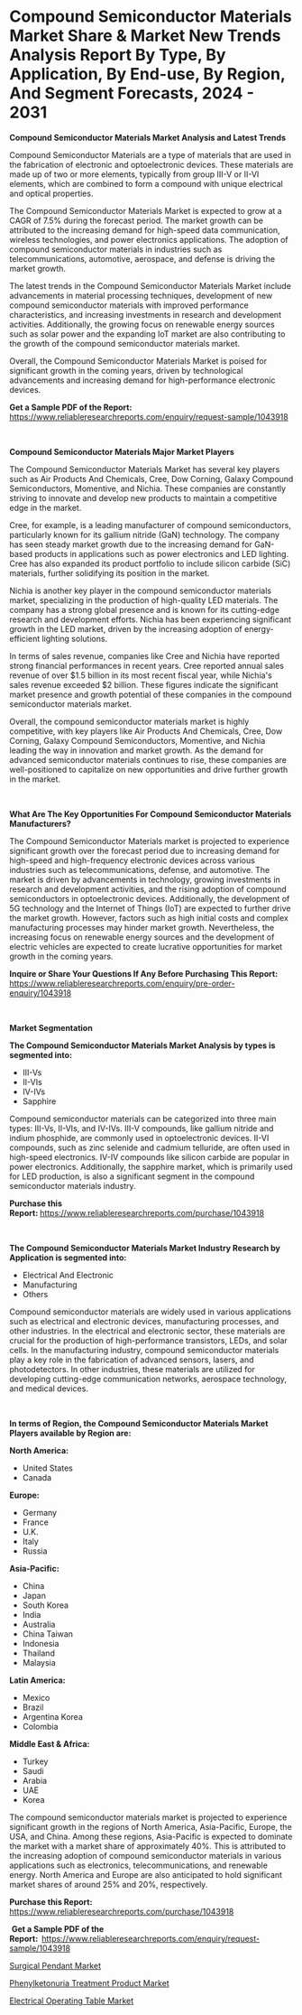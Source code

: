 <p><h1>Compound Semiconductor Materials Market Share & Market New Trends Analysis Report By Type, By Application, By End-use, By Region, And Segment Forecasts, 2024 - 2031</h1></p><p><strong>Compound Semiconductor Materials Market Analysis and Latest Trends</strong></p>
<p><p>Compound Semiconductor Materials are a type of materials that are used in the fabrication of electronic and optoelectronic devices. These materials are made up of two or more elements, typically from group III-V or II-VI elements, which are combined to form a compound with unique electrical and optical properties.</p><p>The Compound Semiconductor Materials Market is expected to grow at a CAGR of 7.5% during the forecast period. The market growth can be attributed to the increasing demand for high-speed data communication, wireless technologies, and power electronics applications. The adoption of compound semiconductor materials in industries such as telecommunications, automotive, aerospace, and defense is driving the market growth.</p><p>The latest trends in the Compound Semiconductor Materials Market include advancements in material processing techniques, development of new compound semiconductor materials with improved performance characteristics, and increasing investments in research and development activities. Additionally, the growing focus on renewable energy sources such as solar power and the expanding IoT market are also contributing to the growth of the compound semiconductor materials market.</p><p>Overall, the Compound Semiconductor Materials Market is poised for significant growth in the coming years, driven by technological advancements and increasing demand for high-performance electronic devices.</p></p>
<p><strong>Get a Sample PDF of the Report:&nbsp;</strong> <a href="https://www.reliableresearchreports.com/enquiry/request-sample/1043918">https://www.reliableresearchreports.com/enquiry/request-sample/1043918</a></p>
<p>&nbsp;</p>
<p><strong>Compound Semiconductor Materials Major Market Players</strong></p>
<p><p>The Compound Semiconductor Materials Market has several key players such as Air Products And Chemicals, Cree, Dow Corning, Galaxy Compound Semiconductors, Momentive, and Nichia. These companies are constantly striving to innovate and develop new products to maintain a competitive edge in the market.</p><p>Cree, for example, is a leading manufacturer of compound semiconductors, particularly known for its gallium nitride (GaN) technology. The company has seen steady market growth due to the increasing demand for GaN-based products in applications such as power electronics and LED lighting. Cree has also expanded its product portfolio to include silicon carbide (SiC) materials, further solidifying its position in the market.</p><p>Nichia is another key player in the compound semiconductor materials market, specializing in the production of high-quality LED materials. The company has a strong global presence and is known for its cutting-edge research and development efforts. Nichia has been experiencing significant growth in the LED market, driven by the increasing adoption of energy-efficient lighting solutions.</p><p>In terms of sales revenue, companies like Cree and Nichia have reported strong financial performances in recent years. Cree reported annual sales revenue of over $1.5 billion in its most recent fiscal year, while Nichia's sales revenue exceeded $2 billion. These figures indicate the significant market presence and growth potential of these companies in the compound semiconductor materials market.</p><p>Overall, the compound semiconductor materials market is highly competitive, with key players like Air Products And Chemicals, Cree, Dow Corning, Galaxy Compound Semiconductors, Momentive, and Nichia leading the way in innovation and market growth. As the demand for advanced semiconductor materials continues to rise, these companies are well-positioned to capitalize on new opportunities and drive further growth in the market.</p></p>
<p>&nbsp;</p>
<p><strong>What Are The Key Opportunities For Compound Semiconductor Materials Manufacturers?</strong></p>
<p><p>The Compound Semiconductor Materials market is projected to experience significant growth over the forecast period due to increasing demand for high-speed and high-frequency electronic devices across various industries such as telecommunications, defense, and automotive. The market is driven by advancements in technology, growing investments in research and development activities, and the rising adoption of compound semiconductors in optoelectronic devices. Additionally, the development of 5G technology and the Internet of Things (IoT) are expected to further drive the market growth. However, factors such as high initial costs and complex manufacturing processes may hinder market growth. Nevertheless, the increasing focus on renewable energy sources and the development of electric vehicles are expected to create lucrative opportunities for market growth in the coming years.</p></p>
<p><strong>Inquire or Share Your Questions If Any Before Purchasing This Report:</strong> <a href="https://www.reliableresearchreports.com/enquiry/pre-order-enquiry/1043918">https://www.reliableresearchreports.com/enquiry/pre-order-enquiry/1043918</a></p>
<p>&nbsp;</p>
<p><strong>Market Segmentation</strong></p>
<p><strong>The Compound Semiconductor Materials Market Analysis by types is segmented into:</strong></p>
<p><ul><li>III-Vs</li><li>II-VIs</li><li>IV-IVs</li><li>Sapphire</li></ul></p>
<p><p>Compound semiconductor materials can be categorized into three main types: III-Vs, II-VIs, and IV-IVs. III-V compounds, like gallium nitride and indium phosphide, are commonly used in optoelectronic devices. II-VI compounds, such as zinc selenide and cadmium telluride, are often used in high-speed electronics. IV-IV compounds like silicon carbide are popular in power electronics. Additionally, the sapphire market, which is primarily used for LED production, is also a significant segment in the compound semiconductor materials industry.</p></p>
<p><strong>Purchase this Report:&nbsp;</strong><a href="https://www.reliableresearchreports.com/purchase/1043918">https://www.reliableresearchreports.com/purchase/1043918</a></p>
<p>&nbsp;</p>
<p><strong>The Compound Semiconductor Materials Market Industry Research by Application is segmented into:</strong></p>
<p><ul><li>Electrical And Electronic</li><li>Manufacturing</li><li>Others</li></ul></p>
<p><p>Compound semiconductor materials are widely used in various applications such as electrical and electronic devices, manufacturing processes, and other industries. In the electrical and electronic sector, these materials are crucial for the production of high-performance transistors, LEDs, and solar cells. In the manufacturing industry, compound semiconductor materials play a key role in the fabrication of advanced sensors, lasers, and photodetectors. In other industries, these materials are utilized for developing cutting-edge communication networks, aerospace technology, and medical devices.</p></p>
<p>&nbsp;</p>
<p><strong>In terms of Region, the Compound Semiconductor Materials Market Players available by Region are:</strong></p>
<p>
    <p> <strong> North America: </strong>
        <ul>
            <li>United States</li>
            <li>Canada</li>
        </ul>
        </p> 
    <p> <strong> Europe: </strong>
        <ul>
            <li>Germany</li>
            <li>France</li>
            <li>U.K.</li>
            <li>Italy</li>
            <li>Russia</li>
        </ul>
        </p> 
    <p> <strong> Asia-Pacific: </strong>
        <ul>
            <li>China</li>
            <li>Japan</li>
            <li>South Korea</li>
            <li>India</li>
            <li>Australia</li>
            <li>China Taiwan</li>
            <li>Indonesia</li>
            <li>Thailand</li>
            <li>Malaysia</li>
        </ul>
        </p> 
    <p> <strong> Latin America: </strong>
        <ul>
            <li>Mexico</li>
            <li>Brazil</li>
            <li>Argentina Korea</li>
            <li>Colombia</li>
        </ul>
        </p> 
    <p> <strong> Middle East & Africa: </strong>
        <ul>
            <li>Turkey</li>
            <li>Saudi</li>
            <li>Arabia</li>
            <li>UAE</li>
            <li>Korea</li>
        </ul>
    </p>
    </p>
<p><p>The compound semiconductor materials market is projected to experience significant growth in the regions of North America, Asia-Pacific, Europe, the USA, and China. Among these regions, Asia-Pacific is expected to dominate the market with a market share of approximately 40%. This is attributed to the increasing adoption of compound semiconductor materials in various applications such as electronics, telecommunications, and renewable energy. North America and Europe are also anticipated to hold significant market shares of around 25% and 20%, respectively.</p></p>
<p><strong>Purchase this Report: </strong><a href="https://www.reliableresearchreports.com/purchase/1043918">https://www.reliableresearchreports.com/purchase/1043918</a></p>
<p>&nbsp;<strong>Get a Sample PDF of the Report:&nbsp;&nbsp;</strong><a href="https://www.reliableresearchreports.com/enquiry/request-sample/1043918">https://www.reliableresearchreports.com/enquiry/request-sample/1043918</a></p>
<p><strong></strong></p>
<p><p><a href="https://view.publitas.com/reportprime-1/surgical-pendant-market-growth-market-trends-covid-19-impact-and-forecasts-for-period-from-2023-2030/">Surgical Pendant Market</a></p><p><a href="https://view.publitas.com/reportprime-1/global-phenylketonuria-treatment-product-market-by-types-applications-and-major-players-with-regional-growth-rate-analysis-and-development-situation-from-2023-to-2030/">Phenylketonuria Treatment Product Market</a></p><p><a href="https://view.publitas.com/reportprime-1/electrical-operating-table-market-analysis-and-market-size-global-industry-overview-market-segmentation-and-forecast-2023-to-2030/">Electrical Operating Table Market</a></p></p>